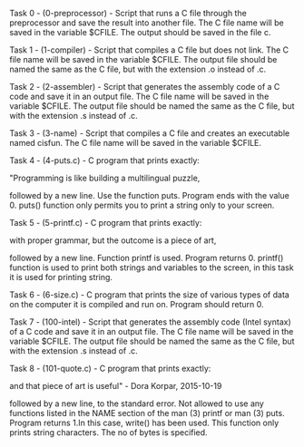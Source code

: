 Task 0 - (0-preprocessor) - Script that runs a C file through the preprocessor and save the result into another file. The C file name will be saved in the variable $CFILE. The output should be saved in the file c.


Task 1 - (1-compiler) - Script that compiles a C file but does not link. The C file name will be saved in the variable $CFILE. The output file should be named the same as the C file, but with the extension .o instead of .c.


Task 2 - (2-assembler) - Script that generates the assembly code of a C code and save it in an output file. The C file name will be saved in the variable $CFILE. The output file should be named the same as the C file, but with the extension .s instead of .c.


Task 3 - (3-name) - Script that compiles a C file and creates an executable named cisfun. The C file name will be saved in the variable $CFILE.


Task 4 - (4-puts.c) - C program that prints exactly:

"Programming is like building a multilingual puzzle, 

followed by a new line. Use the function puts. Program ends with the value 0. puts() function only permits you to print a string only to your screen.


Task 5 - (5-printf.c) - C program that prints exactly:

with proper grammar, but the outcome is a piece of art,

followed by a new line. Function printf is used. Program returns 0. printf() function is used to print both strings and variables to the screen, in this task it is used for printing string.


Task 6 - (6-size.c) - C program that prints the size of various types of data on the computer it is compiled and run on. Program should return 0. 


Task 7 - (100-intel) - Script that generates the assembly code (Intel syntax) of a C code and save it in an output file. The C file name will be saved in the variable $CFILE. The output file should be named the same as the C file, but with the extension .s instead of .c.


Task 8 - (101-quote.c) - C program that prints exactly:

and that piece of art is useful" - Dora Korpar, 2015-10-19

followed by a new line, to the standard error. Not allowed to use any functions listed in the NAME section of the man (3) printf or man (3) puts. Program returns 1.In this case, write() has been used. This function only prints string characters. The no of bytes is specified.
